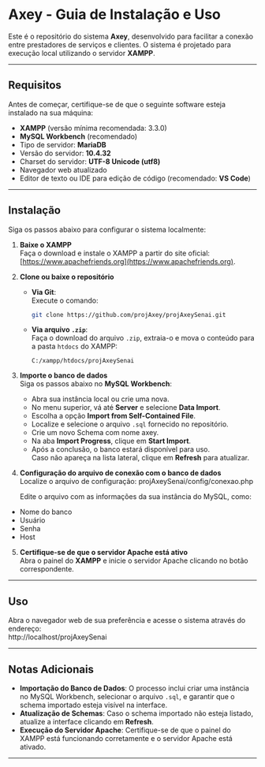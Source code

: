 # Axey - Guia de Instalação e Uso

Este é o repositório do sistema **Axey**, desenvolvido para facilitar a conexão entre prestadores de serviços e clientes. O sistema é projetado para execução local utilizando o servidor **XAMPP**.

---

## Requisitos

Antes de começar, certifique-se de que o seguinte software esteja instalado na sua máquina:

- **XAMPP** (versão mínima recomendada: 3.3.0)
- **MySQL Workbench** (recomendado)
- Tipo de servidor: **MariaDB**
- Versão do servidor: **10.4.32**
- Charset do servidor: **UTF-8 Unicode (utf8)**
- Navegador web atualizado
- Editor de texto ou IDE para edição de código (recomendado: **VS Code**)

---

## Instalação

Siga os passos abaixo para configurar o sistema localmente:

1. **Baixe o XAMPP**  
   Faça o download e instale o XAMPP a partir do site oficial:  
   [https://www.apachefriends.org](https://www.apachefriends.org).

2. **Clone ou baixe o repositório**  
   - **Via Git**:  
     Execute o comando:
     ```bash
     git clone https://github.com/projAxey/projAxeySenai.git
     ```
   - **Via arquivo `.zip`**:  
     Faça o download do arquivo `.zip`, extraia-o e mova o conteúdo para a pasta `htdocs` do XAMPP:
     ```
     C:/xampp/htdocs/projAxeySenai
     ```

3. **Importe o banco de dados**  
   Siga os passos abaixo no **MySQL Workbench**:

   - Abra sua instância local ou crie uma nova.
   - No menu superior, vá até **Server** e selecione **Data Import**.
   - Escolha a opção **Import from Self-Contained File**.
   - Localize e selecione o arquivo `.sql` fornecido no repositório.
   - Crie um novo Schema com nome axey.
   - Na aba **Import Progress**, clique em **Start Import**.
   - Após a conclusão, o banco estará disponível para uso.  
     Caso não apareça na lista lateral, clique em **Refresh** para atualizar.

4. **Configuração do arquivo de conexão com o banco de dados**  
   Localize o arquivo de configuração:
    projAxeySenai/config/conexao.php

   Edite o arquivo com as informações da sua instância do MySQL, como:
- Nome do banco
- Usuário
- Senha
- Host

5. **Certifique-se de que o servidor Apache está ativo**  
Abra o painel do **XAMPP** e inicie o servidor Apache clicando no botão correspondente.

---

## Uso

Abra o navegador web de sua preferência e acesse o sistema através do endereço:  
http://localhost/projAxeySenai

---

## Notas Adicionais

- **Importação do Banco de Dados**: O processo inclui criar uma instância no MySQL Workbench, selecionar o arquivo `.sql`, e garantir que o schema importado esteja visível na interface.
- **Atualização de Schemas**: Caso o schema importado não esteja listado, atualize a interface clicando em **Refresh**.
- **Execução do Servidor Apache**: Certifique-se de que o painel do XAMPP está funcionando corretamente e o servidor Apache está ativado.

---

